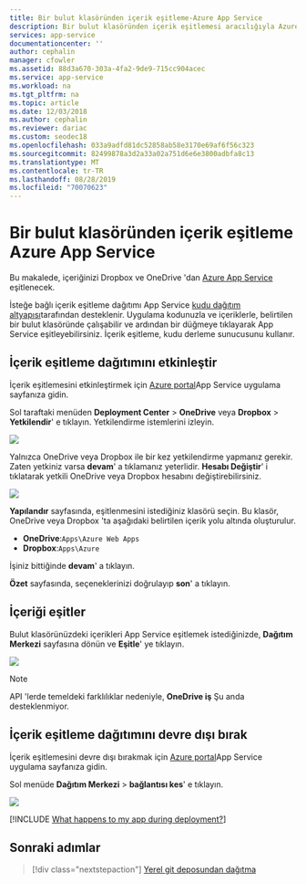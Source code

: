```yaml
---
title: Bir bulut klasöründen içerik eşitleme-Azure App Service
description: Bir bulut klasöründen içerik eşitlemesi aracılığıyla Azure App Service uygulamanızı nasıl dağıtacağınızı öğrenin.
services: app-service
documentationcenter: ''
author: cephalin
manager: cfowler
ms.assetid: 88d3a670-303a-4fa2-9de9-715cc904acec
ms.service: app-service
ms.workload: na
ms.tgt_pltfrm: na
ms.topic: article
ms.date: 12/03/2018
ms.author: cephalin
ms.reviewer: dariac
ms.custom: seodec18
ms.openlocfilehash: 033a9adfd81dc52858ab58e3170e69af6f56c323
ms.sourcegitcommit: 82499878a3d2a33a02a751d6e6e3800adbfa8c13
ms.translationtype: MT
ms.contentlocale: tr-TR
ms.lasthandoff: 08/28/2019
ms.locfileid: "70070623"
---
```

# <a name="sync-content-from-a-cloud-folder-to-azure-app-service"></a>Bir bulut klasöründen içerik eşitleme Azure App Service
Bu makalede, içeriğinizi Dropbox ve OneDrive 'dan [Azure App Service](https://go.microsoft.com/fwlink/?LinkId=529714) eşitlenecek. 

İsteğe bağlı içerik eşitleme dağıtımı App Service [kudu dağıtım altyapısı](https://github.com/projectkudu/kudu/wiki)tarafından desteklenir. Uygulama kodunuzla ve içeriklerle, belirtilen bir bulut klasöründe çalışabilir ve ardından bir düğmeye tıklayarak App Service eşitleyebilirsiniz. İçerik eşitleme, kudu derleme sunucusunu kullanır. 

## <a name="enable-content-sync-deployment"></a>İçerik eşitleme dağıtımını etkinleştir

İçerik eşitlemesini etkinleştirmek için [Azure portal](https://portal.azure.com)App Service uygulama sayfanıza gidin.

Sol taraftaki menüden **Deployment Center** > **OneDrive** veya **Dropbox** > **Yetkilendir**' e tıklayın. Yetkilendirme istemlerini izleyin. 

![](media/app-service-deploy-content-sync/choose-source.png)

Yalnızca OneDrive veya Dropbox ile bir kez yetkilendirme yapmanız gerekir. Zaten yetkiniz varsa **devam**' a tıklamanız yeterlidir. **Hesabı Değiştir**' i tıklatarak yetkili OneDrive veya Dropbox hesabını değiştirebilirsiniz.

![](media/app-service-deploy-content-sync/continue.png)

**Yapılandır** sayfasında, eşitlenmesini istediğiniz klasörü seçin. Bu klasör, OneDrive veya Dropbox 'ta aşağıdaki belirtilen içerik yolu altında oluşturulur. 
   
* **OneDrive**:`Apps\Azure Web Apps`
* **Dropbox**:`Apps\Azure`

İşiniz bittiğinde **devam**' a tıklayın.

**Özet** sayfasında, seçeneklerinizi doğrulayıp **son**' a tıklayın.

## <a name="synchronize-content"></a>İçeriği eşitler

Bulut klasörünüzdeki içerikleri App Service eşitlemek istediğinizde, **Dağıtım Merkezi** sayfasına dönün ve **Eşitle**' ye tıklayın.

![](media/app-service-deploy-content-sync/synchronize.png)
   
   > [!NOTE]
   > API 'lerde temeldeki farklılıklar nedeniyle, **OneDrive iş** Şu anda desteklenmiyor. 
   > 
   > 

## <a name="disable-content-sync-deployment"></a>İçerik eşitleme dağıtımını devre dışı bırak

İçerik eşitlemesini devre dışı bırakmak için [Azure portal](https://portal.azure.com)App Service uygulama sayfanıza gidin.

Sol menüde **Dağıtım Merkezi** > **bağlantısı kes**' e tıklayın.

![](media/app-service-deploy-content-sync/disable.png)

[!INCLUDE [What happens to my app during deployment?](../../includes/app-service-deploy-atomicity.md)]

## <a name="next-steps"></a>Sonraki adımlar

> [!div class="nextstepaction"]
> [Yerel git deposundan dağıtma](deploy-local-git.md)
